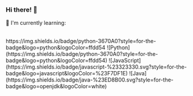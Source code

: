 ### Hi there! 👋

<p>📃 I'm currently learning: </p>
<br>
https://img.shields.io/badge/python-3670A0?style=for-the-badge&logo=python&logoColor=ffdd54
![Python](https://img.shields.io/badge/python-3670A0?style=for-the-badge&logo=python&logoColor=ffdd54)
![JavaScript](https://img.shields.io/badge/javascript-%23323330.svg?style=for-the-badge&logo=javascript&logoColor=%23F7DF1E)
![Java](https://img.shields.io/badge/java-%23ED8B00.svg?style=for-the-badge&logo=openjdk&logoColor=white)
